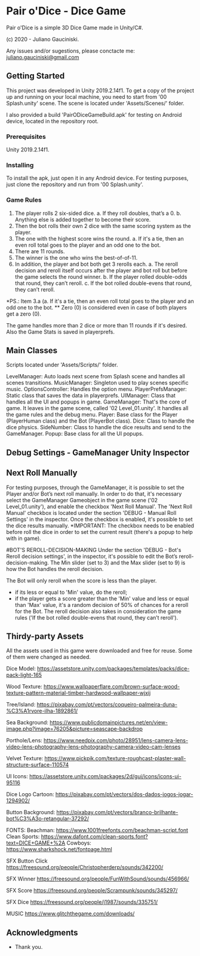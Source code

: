 # Pair o'Dice - Dice Game

Pair o'Dice is a simple 3D Dice Game made in Unity/C#.

(c) 2020 - Juliano Gauciniski.

Any issues and/or sugestions, please conctacte me: juliano.gauciniski@gmail.com

## Getting Started

This project was developed in Unity 2019.2.14f1.
To get a copy of the project up and running on your local machine, you need to start from '00 Splash.unity' scene.
The scene is located under 'Assets/Scenes/' folder.

I also provided a build 'PairODiceGameBuild.apk' for testing on Android device, located in the repository root.

### Prerequisites

Unity 2019.2.14f1.

### Installing

To install the apk, just open it in any Android device.
For testing purposes, just clone the repository and run from '00 Splash.unity'.

### Game Rules

1. The player rolls 2 six-sided dice.
	a. If they roll doubles, that’s a 0.
	b. Anything else is added together to become their score.
2. Then the bot rolls their own 2 dice with the same scoring system as the player.
3. The one with the highest score wins the round.
	a. If it's a tie, then an even roll total goes to the player and an odd one to the bot.
4. There are 11 rounds.
5. The winner is the one who wins the best-of-of-11.
6. In addition, the player and bot both get 3 rerolls each.
	a. The reroll decision and reroll itself occurs after the player and bot roll but before
the game selects the round winner.
	b. If the player rolled double-odds that round, they can’t reroll.
	c. If the bot rolled double-evens that round, they can’t reroll.

*PS.: Item 3.a (a. If it's a tie, then an even roll total goes to the player and an odd one to the bot.
** Zero (0) is considered even in case of both players get a zero (0).

The game handles more than 2 dice or more than 11 rounds if it's desired.
Also the Game Stats is saved in playerprefs.

## Main Classes

Scripts located under 'Assets/Scripts/' folder.

LevelManager: Auto loads next scene from Splash scene and handles all scenes transitions.
MusicManager: Singleton used to play scenes specific music.
OptionsController: Handles the option menu.
PlayerPrefsManager: Static class that saves the data in playerprefs.
UIManager: Class that handles all  the UI and popups in game.
GameManager: That's the core of game. It leaves in the game scene, called '02 Level_01.unity'. It handles all the game rules and the debug menu.
Player: Base class for the Player (PlayerHuman class) and the Bot (PlayerBot class).
Dice: Class to handle the dice physics.
SideNumber: Class to handle the dice results and send to the GameManager.
Popup: Base class for all the UI popups.

## Debug Settings - GameManager Unity Inspector

## Next Roll Manually
For testing purposes, through the GameManager, it is possible to set the Player and/or Bot’s next roll manually.
In order to do that, it's necessary select the GameManager Gameobject in the game scene ('02 Level_01.unity'), and enable the checkbox 'Next Roll Manual'.
The 'Next Roll Manual' checkbox is located under the section 'DEBUG - Manual Roll Settings' in the inspector. Once the checkbox is enabled, it's possible to set the dice results manually.
*IMPORTANT: The checkbox needs to be enabled before roll the dice in order to set the current result (there's a popup to help with in game).

#BOT'S REROLL-DECISION-MAKING
Under the section 'DEBUG - Bot's Reroll decision settings', in the inspector, it's possible to edit the Bot’s reroll-decision-making.
The Min slider (set to 3) and the Max slider (set to 9) is how the Bot handles the reroll decision.

The Bot will only reroll when the score is less than the player.
- if its less or equal to 'Min' value, do the reroll;
- if the player gets a score greater than the 'Min' value and less or equal than 'Max' value, it's a random decision of 50% of chances for a reroll for the Bot.
The reroll decision also takes in consideration the game rules ('If the bot rolled double-evens that round, they can’t reroll').

## Thirdy-party Assets

All the assets used in this game were downloaded and free for reuse. Some of them were changed as needed.

Dice Model:
https://assetstore.unity.com/packages/templates/packs/dice-pack-light-165

Wood Texture:
https://www.wallpaperflare.com/brown-surface-wood-texture-pattern-material-timber-hardwood-wallpaper-wjxij

Tree/Island:
https://pixabay.com/pt/vectors/coqueiro-palmeira-duna-%C3%A1rvore-ilha-1892861/

Sea Background:
https://www.publicdomainpictures.net/en/view-image.php?image=76205&picture=seascape-backdrop

Porthole/Lens:
https://www.needpix.com/photo/28951/lens-camera-lens-video-lens-photography-lens-photography-camera-video-cam-lenses

Velvet Texture:
https://www.pickpik.com/texture-roughcast-plaster-wall-structure-surface-110574

UI Icons:
https://assetstore.unity.com/packages/2d/gui/icons/icons-ui-95116

Dice Logo Cartoon:
https://pixabay.com/pt/vectors/dos-dados-jogos-jogar-1294902/

Button Background:
https://pixabay.com/pt/vectors/branco-brilhante-bot%C3%A3o-retangular-37292/

FONTS:
Beachman: https://www.1001freefonts.com/beachman-script.font
Clean Sports: https://www.dafont.com/clean-sports.font?text=DICE+GAME+%2A
Cowboys: https://www.sharkshock.net/fontpage.html

SFX Button Click
https://freesound.org/people/Christopherderp/sounds/342200/

SFX Winner
https://freesound.org/people/FunWithSound/sounds/456966/

SFX Score
https://freesound.org/people/Scrampunk/sounds/345297/

SFX Dice
https://freesound.org/people/j1987/sounds/335751/

MUSIC
https://www.glitchthegame.com/downloads/


## Acknowledgments

* Thank you.


